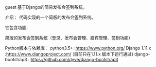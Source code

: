 guest
基于Django的简易发布会签到系统。


介绍：
代码实现的一个简版的发布会签到系统。

它包含功能:

简版的发布会签到系统（登录、发布会管理、嘉宾管理、签到功能）


Python版本与依赖库：
python3.5+ :https://www.python.org/
Django 1.11.x :https://www.djangoproject.com/ (目前只在1.11.x 版本下运行通过)
django-bootstrap3 : https://github.com/dyve/django-bootstrap3
